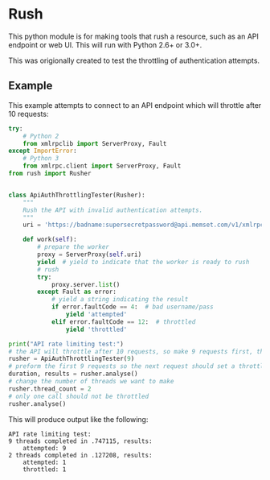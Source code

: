 # Rush
This python module is for making tools that rush a resource, such as an API endpoint or web UI. This will run with Python 2.6+ or 3.0+.

This was origionally created to test the throttling of authentication attempts.


## Example
This example attempts to connect to an API endpoint which will throttle after 10 requests:

```python
try:
    # Python 2
    from xmlrpclib import ServerProxy, Fault
except ImportError:
    # Python 3
    from xmlrpc.client import ServerProxy, Fault
from rush import Rusher


class ApiAuthThrottlingTester(Rusher):
    """
    Rush the API with invalid authentication attempts.
    """
    uri = 'https://badname:supersecretpassword@api.memset.com/v1/xmlrpc/'

    def work(self):
        # prepare the worker
        proxy = ServerProxy(self.uri)
        yield  # yield to indicate that the worker is ready to rush
        # rush
        try:
            proxy.server.list()
        except Fault as error:
            # yield a string indicating the result
            if error.faultCode == 4:  # bad username/pass
                yield 'attempted'
            elif error.faultCode == 12:  # throttled
                yield 'throttled'

print("API rate limiting test:")
# the API will throttle after 10 requests, so make 9 requests first, then rush two calls
rusher = ApiAuthThrottlingTester(9)
# preform the first 9 requests so the next request should set a throttling indicator
duration, results = rusher.analyse()
# change the number of threads we want to make
rusher.thread_count = 2
# only one call should not be throttled
rusher.analyse()
```
This will produce output like the following:
```
API rate limiting test:
9 threads completed in .747115, results:
	attempted: 9
2 threads completed in .127208, results:
	attempted: 1
	throttled: 1
```
